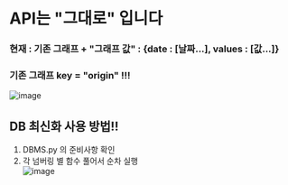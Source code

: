 # API는 "그대로" 입니다

### 현재 : 기존 그래프 + "그래프 값" : {date : [날짜...], values : [값...]}
### 기존 그래프 key = "origin" !!!
![image](https://user-images.githubusercontent.com/76652908/166471831-55922464-c69b-43d9-a91b-cd199d6d8e44.png)

## DB 최신화 사용 방법!!
1. DBMS.py 의 준비사항 확인
2. 각 넘버링 별 함수 풀어서 순차 실행 \
![image](https://user-images.githubusercontent.com/76652908/166472543-ab8045e9-13fa-4053-ae3f-831936529f3e.png)

